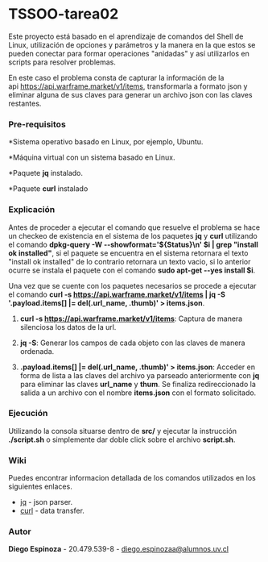 # TSSOO-tarea02

Este proyecto está basado en el aprendizaje de comandos del Shell de Linux, utilización de opciones y parámetros y la manera en la que estos se pueden conectar para formar operaciones "anidadas" y así utilizarlos en scripts para resolver problemas.

En este caso el problema consta de capturar la información de la api https://api.warframe.market/v1/items, transformarla a formato json y eliminar alguna de sus claves para generar un archivo json con las claves restantes.



### Pre-requisitos

*Sistema operativo basado en Linux, por ejemplo, Ubuntu.

*Máquina virtual con un sistema basado en Linux.

*Paquete **jq** instalado.

*Paquete **curl** instalado



### Explicación

Antes de proceder a ejecutar el comando que resuelve el problema se hace un checkeo de existencia en el sistema de los paquetes **jq** y **curl** utilizando el comando **dpkg-query -W --showformat='${Status}\n' $i | grep "install ok installed"**, si el paquete se encuentra en el sistema retornara el texto "install ok installed" de lo contrario retornara un texto vacio, si lo anterior ocurre se instala el paquete con el comando **sudo apt-get --yes install $i**.

Una vez que se cuente con los paquetes necesarios se procede a ejecutar el comando **curl -s https://api.warframe.market/v1/items | jq -S '.payload.items[] |= del(.url_name, .thumb)' > items.json**.


1. **curl -s https://api.warframe.market/v1/items**: Captura de manera silenciosa los datos de la url.

2. **jq -S**: Generar los campos de cada objeto con las claves de manera ordenada.

3. **.payload.items[] |= del(.url_name, .thumb)' > items.json**: Acceder en forma de lista a las claves del archivo ya parseado anteriormente con **jq** para eliminar las claves **url_name** y **thum**. Se finaliza redireccionado la salida a un archivo con el nombre **items.json** con el formato solicitado. 



### Ejecución 

Utilizando la consola situarse dentro de **src/** y ejecutar la instrucción **./script.sh** o simplemente dar doble click sobre el archivo **script.sh**.



### Wiki
Puedes encontrar informacion detallada de los comandos utilizados en los siguientes enlaces.
* [jq](https://stedolan.github.io/jq/manual/) - json parser.
* [curl](https://www.mit.edu/afs.new/sipb/user/ssen/src/curl-7.11.1/docs/curl.html) - data transfer.


### Autor

**Diego Espinoza** - 20.479.539-8 - diego.espinozaa@alumnos.uv.cl
